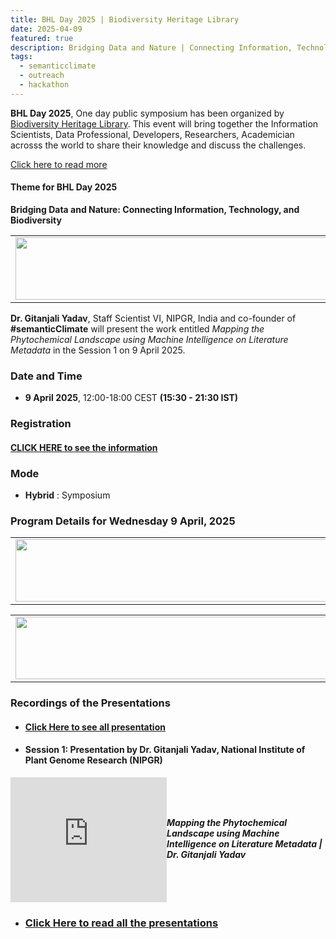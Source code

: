 ```yaml
---
title: BHL Day 2025 | Biodiversity Heritage Library
date: 2025-04-09
featured: true
description: Bridging Data and Nature | Connecting Information, Technology, and Biodiversity  
tags:
  - semanticclimate
  - outreach
  - hackathon
---
```


**BHL Day 2025**, One day public symposium has been organized by [Biodiversity Heritage Library](https://about.biodiversitylibrary.org/). This event will bring together the Information Scientists, Data Professional, Developers, Researchers, Academician acrosss the world to share their knowledge and discuss the challenges. 

[Click here to read more](https://about.biodiversitylibrary.org/get-involved/events/bhl-day-2025/)

#### Theme for BHL Day 2025

**Bridging Data and Nature: Connecting Information, Technology, and Biodiversity**

<table>
  <tr>
    <td>
      <img src='{{ "/static/img/events_all/bhl_pic1.jpg" | url }}' width="500" height="100">
    </td>
  </tr>
</table>

**Dr. Gitanjali Yadav**, Staff Scientist VI, NIPGR, India and co-founder of **#semanticClimate** will present the work entitled *Mapping the Phytochemical Landscape using Machine Intelligence on Literature Metadata* in the Session 1 on 9 April 2025.

### Date and Time

- **9 April 2025**, 12:00-18:00 CEST **(15:30 - 21:30 IST)**

### Registration

#### [CLICK HERE to see the information](https://about.biodiversitylibrary.org/get-involved/events/bhl-day-2025/)

### Mode

- **Hybrid** : Symposium

### Program Details for Wednesday 9 April, 2025

<table>
  <tr>
    <td>
      <img src='{{ "/static/img/events_all/bhl_pic2.jpg" | url }}' width="500" height="100">
    </td>
  </tr>
</table>

<table>
  <tr>
    <td>
      <img src='{{ "/static/img/events_all/bhl_pic3.jpg" | url }}' width="500" height="100">
    </td>
  </tr>
</table>

### Recordings of the Presentations 

- #### [Click Here to see all presentation](https://www.youtube.com/watch?v=R4i0y3p5aEM)

- #### Session 1: Presentation by Dr. Gitanjali Yadav, National Institute of Plant Genome Research (NIPGR)

<div style="display: flex; align-items: center; gap: 20 px; margin-bottom: 20 px;">
  <iframe width="250" height="200" src="https://www.youtube.com/embed/R4i0y3p5aEM?si=67lZx0F-JYLprK05&t=3335" frameborder="0" allow="accelerometer; autoplay; clipboard-write; encrypted-media; gyroscope; picture-in-picture" allowfullscreen></iframe>
  <div>
    <h5 style="font-size: 1.2 rem; font-family: -apple-system,BlinkMacSystemFont,"Segoe UI",Helvetica,Arial,sans-serif,"Apple Color Emoji","Segoe UI Emoji","Segoe UI Symbol"; color: #000000;>Mapping the Phytochemical Landscape using Machine Intelligence on Literature Metadata | Dr. Gitanjali Yadav</h5>
  </div>
</div>

- ### [Click Here to read all the presentations](https://about.biodiversitylibrary.org/get-involved/events/bhl-day-2025/#Recordings)